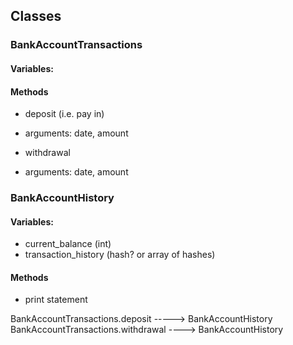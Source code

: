## Classes
### BankAccountTransactions
#### Variables:

#### Methods
* deposit (i.e. pay in)
- arguments: date, amount
* withdrawal
- arguments: date, amount

### BankAccountHistory
#### Variables:
* current_balance (int)
* transaction_history (hash? or array of hashes)

#### Methods
* print statement


BankAccountTransactions.deposit -----> BankAccountHistory
BankAccountTransactions.withdrawal ----> BankAccountHistory
